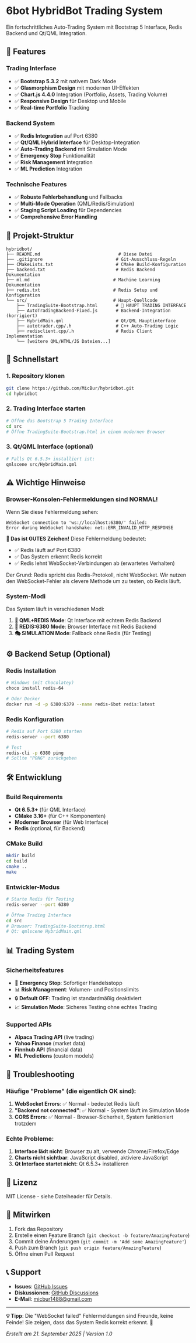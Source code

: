 # 6bot HybridBot Trading System

Ein fortschrittliches Auto-Trading System mit Bootstrap 5 Interface, Redis Backend und Qt/QML Integration.

## 🚀 Features

### Trading Interface
- ✅ **Bootstrap 5.3.2** mit nativem Dark Mode
- ✅ **Glasmorphism Design** mit modernen UI-Effekten  
- ✅ **Chart.js 4.4.0** Integration (Portfolio, Assets, Trading Volume)
- ✅ **Responsive Design** für Desktop und Mobile
- ✅ **Real-time Portfolio** Tracking

### Backend System
- ✅ **Redis Integration** auf Port 6380
- ✅ **Qt/QML Hybrid Interface** für Desktop-Integration
- ✅ **Auto-Trading Backend** mit Simulation Mode
- ✅ **Emergency Stop** Funktionalität
- ✅ **Risk Management** Integration
- ✅ **ML Prediction** Integration

### Technische Features
- ✅ **Robuste Fehlerbehandlung** und Fallbacks
- ✅ **Multi-Mode Operation** (QML/Redis/Simulation)
- ✅ **Staging Script Loading** für Dependencies
- ✅ **Comprehensive Error Handling**

## 📁 Projekt-Struktur

```
hybridbot/
├── README.md                              # Diese Datei
├── .gitignore                            # Git-Ausschluss-Regeln
├── CMakeLists.txt                        # CMake Build-Konfiguration
├── backend.txt                           # Redis Backend Dokumentation
├── ml.md                                # Machine Learning Dokumentation  
├── redis.txt                            # Redis Setup und Konfiguration
└── src/                                 # Haupt-Quellcode
    ├── TradingSuite-Bootstrap.html       # 🎯 HAUPT TRADING INTERFACE
    ├── AutoTradingBackend-Fixed.js       # Backend-Integration (korrigiert)
    ├── HybridMain.qml                    # Qt/QML Hauptinterface
    ├── autotrader.cpp/.h                 # C++ Auto-Trading Logic
    ├── redisclient.cpp/.h                # Redis Client Implementation
    └── [weitere QML/HTML/JS Dateien...]
```

## 🚀 Schnellstart

### 1. Repository klonen
```bash
git clone https://github.com/MicBur/hybridbot.git
cd hybridbot
```

### 2. Trading Interface starten
```bash
# Öffne das Bootstrap 5 Trading Interface
cd src
# Öffne TradingSuite-Bootstrap.html in einem modernen Browser
```

### 3. Qt/QML Interface (optional)
```bash
# Falls Qt 6.5.3+ installiert ist:
qmlscene src/HybridMain.qml
```

## ⚠️ Wichtige Hinweise

### Browser-Konsolen-Fehlermeldungen sind NORMAL!

Wenn Sie diese Fehlermeldung sehen:
```
WebSocket connection to 'ws://localhost:6380/' failed: 
Error during WebSocket handshake: net::ERR_INVALID_HTTP_RESPONSE
```

**🎉 Das ist GUTES Zeichen!** Diese Fehlermeldung bedeutet:
- ✅ Redis läuft auf Port 6380  
- ✅ Das System erkennt Redis korrekt
- ✅ Redis lehnt WebSocket-Verbindungen ab (erwartetes Verhalten)

Der Grund: Redis spricht das Redis-Protokoll, nicht WebSocket. Wir nutzen den WebSocket-Fehler als clevere Methode um zu testen, ob Redis läuft.

### System-Modi

Das System läuft in verschiedenen Modi:

1. **🤖 QML+REDIS Mode**: Qt Interface mit echtem Redis Backend
2. **🔌 REDIS:6380 Mode**: Browser Interface mit Redis Backend  
3. **🎭 SIMULATION Mode**: Fallback ohne Redis (für Testing)

## ⚙️ Backend Setup (Optional)

### Redis Installation
```bash
# Windows (mit Chocolatey)
choco install redis-64

# Oder Docker
docker run -d -p 6380:6379 --name redis-6bot redis:latest
```

### Redis Konfiguration
```bash
# Redis auf Port 6380 starten
redis-server --port 6380

# Test
redis-cli -p 6380 ping
# Sollte "PONG" zurückgeben
```

## 🛠️ Entwicklung

### Build Requirements
- **Qt 6.5.3+** (für QML Interface)
- **CMake 3.16+** (für C++ Komponenten)
- **Moderner Browser** (für Web Interface)
- **Redis** (optional, für Backend)

### CMake Build
```bash
mkdir build
cd build
cmake ..
make
```

### Entwickler-Modus
```bash
# Starte Redis für Testing
redis-server --port 6380

# Öffne Trading Interface
cd src
# Browser: TradingSuite-Bootstrap.html
# Qt: qmlscene HybridMain.qml
```

## 📊 Trading System

### Sicherheitsfeatures
- 🛑 **Emergency Stop**: Sofortiger Handelsstopp
- 📊 **Risk Management**: Volumen- und Positionslimits
- 🔒 **Default OFF**: Trading ist standardmäßig deaktiviert
- 📈 **Simulation Mode**: Sicheres Testing ohne echtes Trading

### Supported APIs
- **Alpaca Trading API** (live trading)
- **Yahoo Finance** (market data)
- **Finnhub API** (financial data)
- **ML Predictions** (custom models)

## 🔧 Troubleshooting

### Häufige "Probleme" (die eigentlich OK sind):

1. **WebSocket Errors**: ✅ Normal - bedeutet Redis läuft
2. **"Backend not connected"**: ✅ Normal - System läuft im Simulation Mode  
3. **CORS Errors**: ✅ Normal - Browser-Sicherheit, System funktioniert trotzdem

### Echte Probleme:

1. **Interface lädt nicht**: Browser zu alt, verwende Chrome/Firefox/Edge
2. **Charts nicht sichtbar**: JavaScript disabled, aktiviere JavaScript
3. **Qt Interface startet nicht**: Qt 6.5.3+ installieren

## 📄 Lizenz

MIT License - siehe Dateiheader für Details.

## 🤝 Mitwirken

1. Fork das Repository
2. Erstelle einen Feature Branch (`git checkout -b feature/AmazingFeature`)
3. Commit deine Änderungen (`git commit -m 'Add some AmazingFeature'`)
4. Push zum Branch (`git push origin feature/AmazingFeature`)
5. Öffne einen Pull Request

## 📞 Support

- **Issues**: [GitHub Issues](https://github.com/MicBur/hybridbot/issues)
- **Diskussionen**: [GitHub Discussions](https://github.com/MicBur/hybridbot/discussions)
- **E-Mail**: micbur1488@gmail.com

---

**💡 Tipp**: Die "WebSocket failed" Fehlermeldungen sind Freunde, keine Feinde! Sie zeigen, dass das System Redis korrekt erkennt. 🎉

*Erstellt am 21. September 2025 | Version 1.0*